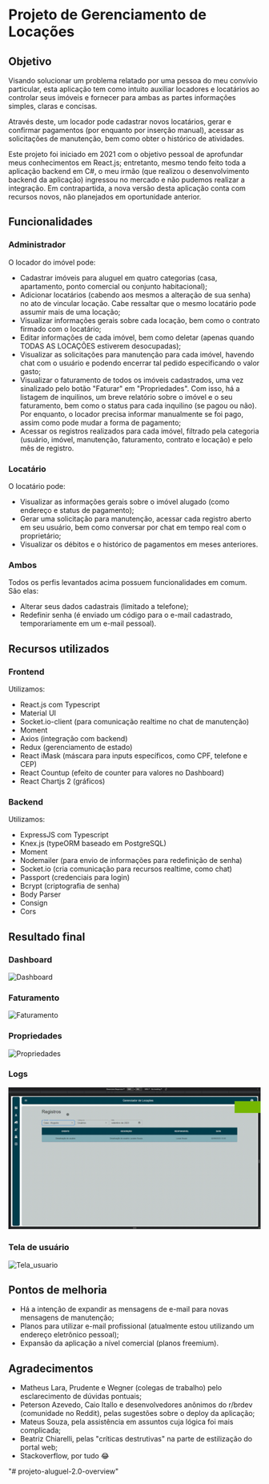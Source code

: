 # Projeto de Gerenciamento de Locações

## Objetivo
Visando solucionar um problema relatado por uma pessoa do meu convívio particular, esta aplicação tem como intuito auxiliar locadores e locatários ao controlar seus imóveis e fornecer para ambas as partes informações simples, claras e concisas.

Através deste, um locador pode cadastrar novos locatários, gerar e confirmar pagamentos (por enquanto por inserção manual), acessar as solicitações de manutenção, bem como obter o histórico de atividades.

Este projeto foi iniciado em 2021 com o objetivo pessoal de aprofundar meus conhecimentos em React.js; entretanto, mesmo tendo feito toda a aplicação backend em C#, o meu irmão (que realizou o desenvolvimento backend da aplicação) ingressou no mercado e não pudemos realizar a integração. Em contrapartida, a nova versão desta aplicação conta com recursos novos, não planejados em oportunidade anterior.

## Funcionalidades
### Administrador
O locador do imóvel pode:
- Cadastrar imóveis para aluguel em quatro categorias (casa, apartamento, ponto comercial ou conjunto habitacional);
- Adicionar locatários (cabendo aos mesmos a alteração de sua senha) no ato de vincular locação. Cabe ressaltar que o mesmo locatário pode assumir mais de uma locação;
- Visualizar informações gerais sobre cada locação, bem como o contrato firmado com o locatário;
- Editar informações de cada imóvel, bem como deletar (apenas quando TODAS AS LOCAÇÕES estiverem desocupadas);
- Visualizar as solicitações para manutenção para cada imóvel, havendo chat com o usuário e podendo encerrar tal pedido especificando o valor gasto;
- Visualizar o faturamento de todos os imóveis cadastrados, uma vez sinalizado pelo botão "Faturar" em "Propriedades". Com isso, há a listagem de inquilinos, um breve relatório sobre o imóvel e o seu faturamento, bem como o status para cada inquilino (se pagou ou não). Por enquanto, o locador precisa informar manualmente se foi pago, assim como pode mudar a forma de pagamento;
- Acessar os registros realizados para cada imóvel, filtrado pela categoria (usuário, imóvel, manutenção, faturamento, contrato e locação) e pelo mês de registro.

### Locatário
O locatário pode:
- Visualizar as informações gerais sobre o imóvel alugado (como endereço e status de pagamento);
- Gerar uma solicitação para manutenção, acessar cada registro aberto em seu usuário, bem como conversar por chat em tempo real com o proprietário;
- Visualizar os débitos e o histórico de pagamentos em meses anteriores.

### Ambos
Todos os perfis levantados acima possuem funcionalidades em comum. São elas:
- Alterar seus dados cadastrais (limitado a telefone);
- Redefinir senha (é enviado um código para o e-mail cadastrado, temporariamente em um e-mail pessoal).

## Recursos utilizados
### Frontend
Utilizamos:
- React.js com Typescript
- Material UI
- Socket.io-client (para comunicação realtime no chat de manutenção)
- Moment
- Axios (integração com backend)
- Redux (gerenciamento de estado)
- React iMask (máscara para inputs específicos, como CPF, telefone e CEP)
- React Countup (efeito de counter para valores no Dashboard)
- React Chartjs 2 (gráficos)

### Backend
Utilizamos:
- ExpressJS com Typescript
- Knex.js (typeORM baseado em PostgreSQL)
- Moment
- Nodemailer (para envio de informações para redefinição de senha)
- Socket.io (cria comunicação para recursos realtime, como chat)
- Passport (credenciais para login)
- Bcrypt (criptografia de senha)
- Body Parser
- Consign
- Cors

## Resultado final
### Dashboard
![Dashboard](/assets/Dashboard.gif)

### Faturamento
![Faturamento](/assets/Faturamento.gif)

### Propriedades
![Propriedades](/assets/Propriedades.gif)

### Logs
![Logs](/assets/Logs.gif)

### Tela de usuário
![Tela_usuario](/assets/Usuario%20-%20Tela%20Inicial.gif)

## Pontos de melhoria
- Há a intenção de expandir as mensagens de e-mail para novas mensagens de manutenção;
- Planos para utilizar e-mail profissional (atualmente estou utilizando um endereço eletrônico pessoal);
- Expansão da aplicação a nível comercial (planos freemium).

## Agradecimentos
- Matheus Lara, Prudente e Wegner (colegas de trabalho) pelo esclarecimento de dúvidas pontuais;
- Peterson Azevedo, Caio Itallo e desenvolvedores anônimos do r/brdev (comunidade no Reddit), pelas sugestões sobre o deploy da aplicação;
- Mateus Souza, pela assistência em assuntos cuja lógica foi mais complicada;
- Beatriz Chiarelli, pelas "críticas destrutivas" na parte de estilização do portal web;
- Stackoverflow, por tudo 😂

"# projeto-aluguel-2.0-overview" 
